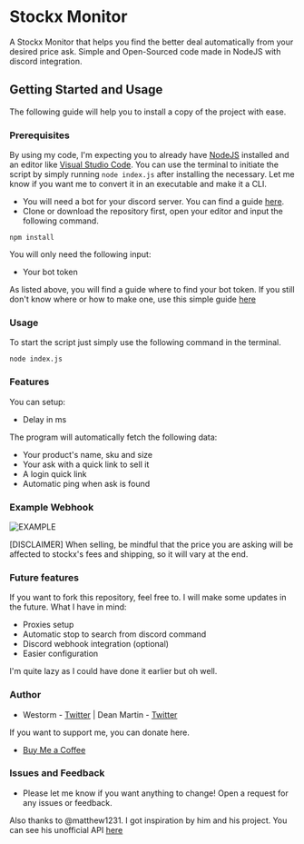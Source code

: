 # Stockx Monitor 
A Stockx Monitor that helps you find the better deal automatically from your desired price ask. Simple and Open-Sourced code made in NodeJS with discord integration. 
## Getting Started and Usage
The following guide will help you to install a copy of the project with ease.
### Prerequisites
By using my code, I'm expecting you to already have [NodeJS](https://nodejs.org/en/) installed and an editor like [Visual Studio Code](https://code.visualstudio.com). You can use the terminal to initiate the script by simply running `node index.js` after installing the necessary. Let me know if you want me to convert it in an executable and make it a CLI.
- You will need a bot for your discord server. You can find a guide [here](https://discord.com/developers/docs/intro).
- Clone or download the repository first, open your editor and input the following command.
```
npm install
```
You will only need the following input:
- Your bot token

As listed above, you will find a guide where to find your bot token. If you still don't know where or how to make one, use this simple guide [here](https://www.writebots.com/discord-bot-token/)

### Usage
To start the script just simply use the following command in the terminal.
```
node index.js
```

### Features 
You can setup:
- Delay in ms

The program will automatically fetch the following data:
- Your product's name, sku and size
- Your ask with a quick link to sell it
- A login quick link
- Automatic ping when ask is found

### Example Webhook
![EXAMPLE](https://user-images.githubusercontent.com/78883935/177301253-d40f7a11-a5fc-4f24-92d6-e915bfd18475.PNG)

[DISCLAIMER] When selling, be mindful that the price you are asking will be affected to stockx's fees and shipping, so it will vary at the end.

### Future features
If you want to fork this repository, feel free to. I will make some updates in the future. What I have in mind:
- Proxies setup
- Automatic stop to search from discord command
- Discord webhook integration (optional)
- Easier configuration

I'm quite lazy as I could have done it earlier but oh well.

### Author
- Westorm - [Twitter](https://twitter.com/bottingoursite) | Dean Martin - [Twitter](https://twitter.com/deanmartinang)

If you want to support me, you can donate here.

- [Buy Me a Coffee](https://www.buymeacoffee.com/westorm)
### Issues and Feedback
- Please let me know if you want anything to change! Open a request for any issues or feedback.

Also thanks to @matthew1231. I got inspiration by him and his project. You can see his unofficial API [here](https://github.com/matthew1232/stockx-api)
